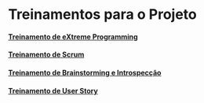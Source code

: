 # Treinamentos para o Projeto

#### [Treinamento de eXtreme Programming](treinamento-xp.md)
#### [Treinamento de Scrum](treinamento-scrum.md)
#### [Treinamento de Brainstorming e Introspecção](treinamento-brain.md)
#### [Treinamento de User Story](treinamento-us.md)
